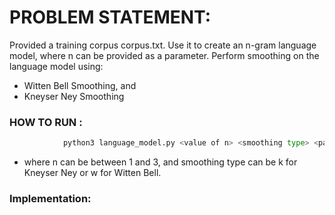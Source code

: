 PROBLEM STATEMENT:
==================
Provided a training corpus corpus.txt. Use it to create an n-gram language model, where n can be provided as a parameter. Perform smoothing on the language model using:
+ Witten Bell Smoothing, and
+ Kneyser Ney Smoothing
  
### HOW TO RUN :
```python
			python3 language_model.py <value of n> <smoothing type> <path to input corpus>
```
+ where n can be between 1 and 3, and smoothing type can be k for Kneyser Ney or w for Witten Bell.

### Implementation:


